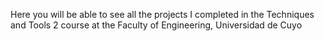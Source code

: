 Here you will be able to see all the projects I completed in the Techniques and Tools 2 course at the Faculty of Engineering, Universidad de Cuyo
